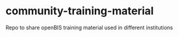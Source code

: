 # community-training-material
Repo to share openBIS training material used in different institutions
